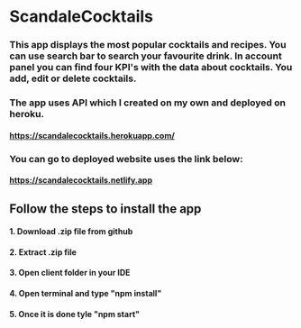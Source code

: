 # ScandaleCocktails

### This app displays the most popular cocktails and recipes. You can use search bar to search your favourite drink. In account panel you can find four KPI's with the data about cocktails. You add, edit or delete cocktails.

### The app uses API which I created on my own and deployed on heroku.

#### https://scandalecocktails.herokuapp.com/

### You can go to deployed website uses the link below:

#### https://scandalecocktails.netlify.app

## Follow the steps to install the app

#### 1. Download .zip file from github

#### 2. Extract .zip file

#### 3. Open client folder in your IDE

#### 4. Open terminal and type "npm install"

#### 5. Once it is done tyle "npm start"
